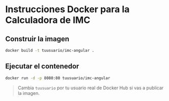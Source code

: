 # Instrucciones Docker para la Calculadora de IMC

## Construir la imagen

```bash
docker build -t tuusuario/imc-angular .
```

## Ejecutar el contenedor

```bash
docker run -d -p 8080:80 tuusuario/imc-angular
```

> Cambia `tuusuario` por tu usuario real de Docker Hub si vas a publicar la imagen.
